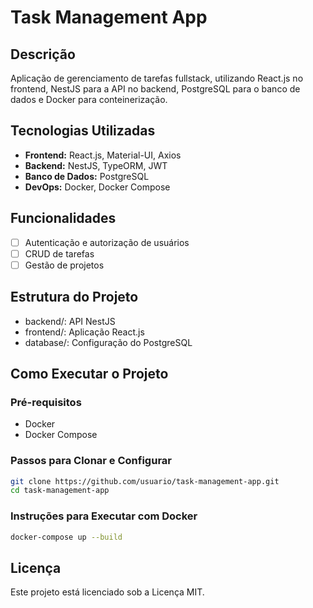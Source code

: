# Task Management App

## Descrição
Aplicação de gerenciamento de tarefas fullstack, utilizando React.js no frontend, NestJS para a API no backend, PostgreSQL para o banco de dados e Docker para conteinerização.

## Tecnologias Utilizadas
- **Frontend:** React.js, Material-UI, Axios
- **Backend:** NestJS, TypeORM, JWT
- **Banco de Dados:** PostgreSQL
- **DevOps:** Docker, Docker Compose

## Funcionalidades
- [ ] Autenticação e autorização de usuários
- [ ] CRUD de tarefas
- [ ] Gestão de projetos

## Estrutura do Projeto

- backend/: API NestJS
- frontend/: Aplicação React.js
- database/: Configuração do PostgreSQL

## Como Executar o Projeto

### Pré-requisitos
- Docker
- Docker Compose

### Passos para Clonar e Configurar
```bash
git clone https://github.com/usuario/task-management-app.git
cd task-management-app
```
### Instruções para Executar com Docker
```bash
docker-compose up --build
```
## Licença
Este projeto está licenciado sob a Licença MIT.
